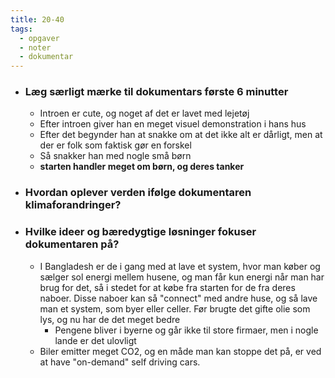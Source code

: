 ```yaml
---
title: 20-40
tags:
  - opgaver
  - noter
  - dokumentar
---
```

- ### Læg særligt mærke til dokumentars første 6 minutter
	- Introen er cute, og noget af det er lavet med lejetøj
	- Efter introen giver han en meget visuel demonstration i hans hus
	- Efter det begynder han at snakke om at det ikke alt er dårligt, men at der er folk som faktisk gør en forskel
	- Så snakker han med nogle små børn
	- **starten handler meget om børn, og deres tanker**
- ### Hvordan oplever verden ifølge dokumentaren klimaforandringer?
- ### Hvilke ideer og bæredygtige løsninger fokuser dokumentaren på?
	- I Bangladesh er de i gang med at lave et system, hvor man køber og sælger sol energi mellem husene, og man får kun energi når man har brug for det, så i stedet for at købe fra starten for de fra deres naboer. Disse naboer kan så "connect" med andre huse, og så lave man et system, som byer eller celler. Før brugte det gifte olie som lys, og nu har de det meget bedre
		- Pengene bliver i byerne og går ikke til store firmaer, men i nogle lande er det ulovligt
	- Biler emitter meget CO2, og en måde man kan stoppe det på, er ved at have "on-demand" self driving cars. 
